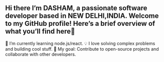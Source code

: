 ## Hi there I’m DASHAM, a passionate software developer based in NEW DELHI,INDIA. Welcome to my GitHub profile! Here’s a brief overview of what you’ll find here👋

🌱 I’m currently learning node.js/react.
💡 I love solving complex problems and building cool stuff.
🎯 My goal: Contribute to open-source projects and collaborate with other developers.


<!--
**dasham-ui/dasham-ui** is a ✨ _special_ ✨ repository because its `README.md` (this file) appears on your GitHub profile.

Here are some ideas to get you started:

- 🔭 I’m currently working on ...
- 🌱 I’m currently learning ...
- 👯 I’m looking to collaborate on ...
- 🤔 I’m looking for help with ...
- 💬 Ask me about ...
- 📫 How to reach me: ...
- 😄 Pronouns: ...
- ⚡ Fun fact: ...
-->

